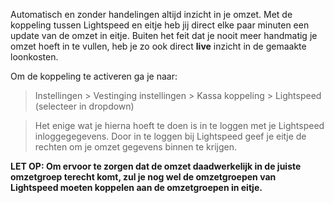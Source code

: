 Automatisch en zonder handelingen altijd inzicht in je omzet. Met de koppeling tussen Lightspeed en eitje heb jij direct elke paar minuten een update van de omzet in eitje. Buiten het feit dat je nooit meer handmatig je omzet hoeft in te vullen, heb je zo ook direct **live** inzicht in de gemaakte loonkosten. 

Om de koppeling te activeren ga je naar: 

> Instellingen > Vestinging instellingen > Kassa koppeling > Lightspeed (selecteer in dropdown)

> Het enige wat je hierna hoeft te doen is in te loggen met je Lightspeed inloggegegevens. Door in te loggen bij Lightspeed geef je eitje de rechten om je omzet gegevens binnen te krijgen.


**LET OP: Om ervoor te zorgen dat de omzet daadwerkelijk in de juiste omzetgroep terecht komt, zul je nog wel de omzetgroepen van Lightspeed moeten koppelen aan de omzetgroepen in eitje.**


